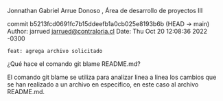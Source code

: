 Jonnathan Gabriel Arrue Donoso , Área de desarrollo de proyectos III

commit b5213fcd0691fc7b15ddeefb1a0cb025e8193b6b (HEAD -> main)
Author: jarrued <jarrued@contraloria.cl>
Date:   Thu Oct 20 12:08:36 2022 -0300

    feat: agrega archivo solicitado

 ¿Qué hace el comando git blame README.md? 

 El comando git blame se utiliza para analizar linea a linea los cambios que se han realizado a un archivo en especifico, en este caso al archivo README.md.  
